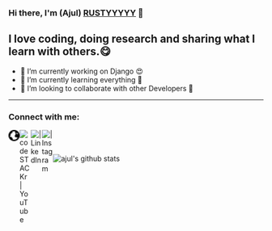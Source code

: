 ### Hi there, I'm (Ajul)  [RUSTYYYYY][website] 👋

## I love coding, doing research and sharing what I learn with others.😋
- 🔭 I’m currently working on Django  😍
- 🌱 I’m currently learning everything 🤣
- 👯 I’m looking to collaborate with other Developers  👻
---
### Connect with me:

[<img align="left" alt="" width="22px" src="https://raw.githubusercontent.com/iconic/open-iconic/master/svg/globe.svg" />][website]

[<img align="left" alt="" width="22px" src="https://img.icons8.com/android/24/000000/facebook-new.png" />][facebook]

[<img align="left" alt="codeSTACKr | YouTube" width="22px" src="https://cdn.jsdelivr.net/npm/simple-icons@v3/icons/youtube.svg" />][youtube]

[<img align="left" alt=" | LinkedIn" width="22px" src="https://cdn.jsdelivr.net/npm/simple-icons@v3/icons/linkedin.svg" />][linkedin]
[<img align="left" alt=" | Instagram" width="22px" src="https://cdn.jsdelivr.net/npm/simple-icons@v3/icons/instagram.svg" />][instagram]

</br>
</br>

![ajul's github stats](https://github-readme-stats.vercel.app/api?username=rustyyyyy&theme=vue&show_icons=true)




[facebook]: https://www.facebook.com/ajul02
[website]: https://rustyyyyy.github.io/bio/?fbclid=IwAR2uI2EfaGzX0LtkGtd7QGi5DBKFDUdPEeUsD4W6fxiC94NgAd9ouCWuWu8
[youtube]: https://youtube.com/rustyy
[instagram]: https://instagram.com/_rustyyyyy
[linkedin]: https://linkedin.com/in/ajul-maharjan-701b681a2
[webdevplaylist]: https://www.youtube.com/playlist?list=PLkwxH9e_vrAJ0WbEsFA9W3I1W-g_BTsbt
[jsplaylist]: https://www.youtube.com/playlist?list=PLkwxH9e_vrALRJKu7wfXby3MKeflhTu6B
[cssplaylist]: https://www.youtube.com/playlist?list=PLkwxH9e_vrALSdvZuEh6gqQdmDoDIoqz4
[reactplaylist]: https://www.youtube.com/playlist?list=PLkwxH9e_vrAK4TdffpxKY3QGyHCpxFcQ0
